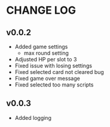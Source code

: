 # CHANGE LOG

## v0.0.2

* Added game settings
    * max round setting    
* Adjusted HP per slot to 3
* Fixed issue with losing settings
* Fixed selected card not cleared bug
* Fixed game over message
* Fixed selected too many scripts

## v0.0.3

* Added logging